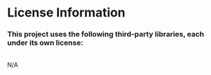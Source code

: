# License Information

### This project uses the following third-party libraries, each under its own license:

<br>
N/A
